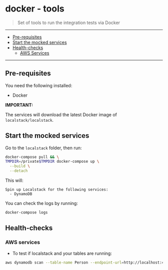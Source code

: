 # docker - tools

> Set of tools to run the integration tests via Docker

___

- [Pre-requisites](#pre-requisites)
- [Start the mocked services](#start-the-mocked-services)
- [Health-checks](#health-checks)
  - [AWS Services](#aws-services)
___


## Pre-requisites

You need the following installed:
- Docker

**IMPORTANT:**

The services will download the latest Docker image of `localstack/localstack`. 


## Start the mocked services

Go to the `localstack` folder, then run:
```bash
docker-compose pull && \
TMPDIR=/private$TMPDIR docker-compose up \
  --build \
  --detach
```

This will:
```text
Spin up Localstack for the following services:
  - DynamoDB
```

You can check the logs by running:
```bash
docker-compose logs
```


## Health-checks

### AWS services

- To test if localstack and your tables are running:
```bash
aws dynamodb scan --table-name Person --endpoint-url=http://localhost:4569
```
